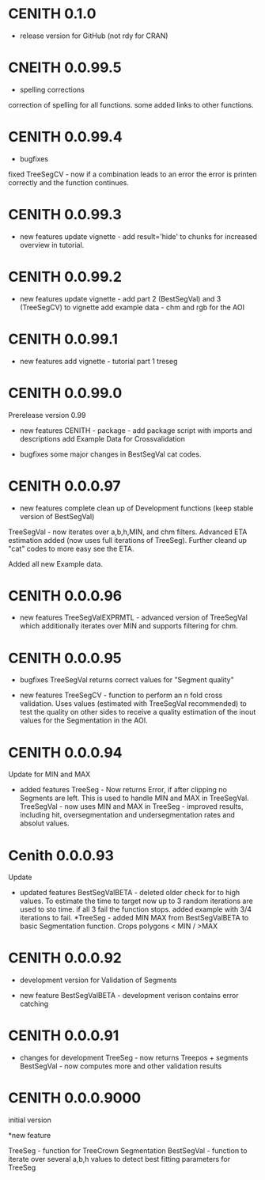 # CENITH 0.1.0
* release version for GitHub (not rdy for CRAN)

# CNEITH 0.0.99.5
* spelling corrections

correction of spelling for all functions.
some added links to other functions.


# CENITH 0.0.99.4
* bugfixes

fixed TreeSegCV - now if a combination leads to an error the error is printen correctly and the function continues.

# CENITH 0.0.99.3
* new features
update vignette - add result='hide' to chunks for increased overview in tutorial.

# CENITH 0.0.99.2

* new features
update vignette - add part 2 (BestSegVal) and 3 (TreeSegCV) to vignette
add example data - chm and rgb for the AOI

# CENITH 0.0.99.1

* new features
add vignette - tutorial part 1 treseg 

# CENITH 0.0.99.0
Prerelease version 0.99

* new features
CENITH - package - add package script with imports and descriptions
add Example Data for Crossvalidation

* bugfixes
some major changes in BestSegVal cat codes.

# CENITH 0.0.0.97
* new features
complete clean up of Development functions (keep stable version of BestSegVal)

TreeSegVal - now iterates over a,b,h,MIN, and chm filters. Advanced ETA estimation added (now uses full iterations of TreeSeg). Further cleand up "cat" codes to more easy see the ETA.

Added all new Example data.

# CENITH 0.0.0.96
* new features
TreeSegValEXPRMTL - advanced version of TreeSegVal which additionally iterates over MIN and supports filtering for chm.

# CENITH 0.0.0.95
* bugfixes
TreeSegVal returns correct values for "Segment quality"

* new features
TreeSegCV - function to perform an n fold cross validation. Uses values (estimated with TreeSegVal recommended) to test the quality on other sides to receive a quality estimation of the inout values for the Segmentation in the AOI.

# CENITH 0.0.0.94
Update for MIN and MAX

* added features
TreeSeg -  Now returns Error, if after clipping no Segments are left. This is used to handle MIN and MAX in TreeSegVal.
TreeSegVal - now uses MIN and MAX in TreeSeg
           - improved results, including hit, oversegmentation and undersegmentation rates and absolut values.

# Cenith 0.0.0.93
Update

* updated features
BestSegValBETA - deleted older check for to high values. To estimate the time to target now up to 3 random iterations are used to sto time. if all 3 fail the function stops. added example with 3/4 iterations to fail.
*TreeSeg -  added MIN MAX from BestSegValBETA to basic Segmentation function. Crops polygons < MIN / >MAX

# CENITH 0.0.0.92
* development version for Validation of Segments

* new feature
BestSegValBETA - development verison contains error catching

# CENITH 0.0.0.91

* changes for development
TreeSeg - now returns Treepos + segments
BestSegVal - now computes more and other validation results

# CENITH 0.0.0.9000
initial version

*new feature

TreeSeg - function for TreeCrown Segmentation
BestSegVal - function to iterate over several a,b,h values to detect best fitting parameters for TreeSeg
